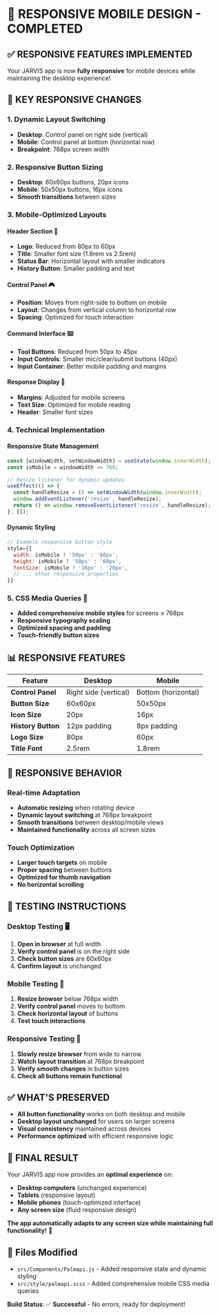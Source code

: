 # 📱 RESPONSIVE MOBILE DESIGN - COMPLETED

## ✅ **RESPONSIVE FEATURES IMPLEMENTED**

Your JARVIS app is now **fully responsive** for mobile devices while maintaining the desktop experience!

## 🔧 **KEY RESPONSIVE CHANGES**

### 1. **Dynamic Layout Switching**
- **Desktop**: Control panel on right side (vertical)
- **Mobile**: Control panel at bottom (horizontal row)
- **Breakpoint**: 768px screen width

### 2. **Responsive Button Sizing**
- **Desktop**: 60x60px buttons, 20px icons
- **Mobile**: 50x50px buttons, 16px icons
- **Smooth transitions** between sizes

### 3. **Mobile-Optimized Layouts**

#### **Header Section** 📱
- **Logo**: Reduced from 80px to 60px
- **Title**: Smaller font size (1.8rem vs 2.5rem)
- **Status Bar**: Horizontal layout with smaller indicators
- **History Button**: Smaller padding and text

#### **Control Panel** 🎮
- **Position**: Moves from right-side to bottom on mobile
- **Layout**: Changes from vertical column to horizontal row
- **Spacing**: Optimized for touch interaction

#### **Command Interface** ⌨️
- **Tool Buttons**: Reduced from 50px to 45px
- **Input Controls**: Smaller mic/clear/submit buttons (40px)
- **Input Container**: Better mobile padding and margins

#### **Response Display** 💬
- **Margins**: Adjusted for mobile screens
- **Text Size**: Optimized for mobile reading
- **Header**: Smaller font sizes

### 4. **Technical Implementation**

#### **Responsive State Management**
```javascript
const [windowWidth, setWindowWidth] = useState(window.innerWidth);
const isMobile = windowWidth <= 768;

// Resize listener for dynamic updates
useEffect(() => {
  const handleResize = () => setWindowWidth(window.innerWidth);
  window.addEventListener('resize', handleResize);
  return () => window.removeEventListener('resize', handleResize);
}, []);
```

#### **Dynamic Styling**
```javascript
// Example responsive button style
style={{
  width: isMobile ? '50px' : '60px',
  height: isMobile ? '50px' : '60px',
  fontSize: isMobile ? '16px' : '20px',
  // ... other responsive properties
}}
```

### 5. **CSS Media Queries** 📐
- **Added comprehensive mobile styles** for screens ≤ 768px
- **Responsive typography scaling**
- **Optimized spacing and padding**
- **Touch-friendly button sizes**

## 📊 **RESPONSIVE FEATURES**

| Feature | Desktop | Mobile |
|---------|---------|--------|
| **Control Panel** | Right side (vertical) | Bottom (horizontal) |
| **Button Size** | 60x60px | 50x50px |
| **Icon Size** | 20px | 16px |
| **History Button** | 12px padding | 8px padding |
| **Logo Size** | 80px | 60px |
| **Title Font** | 2.5rem | 1.8rem |

## 🎯 **RESPONSIVE BEHAVIOR**

### **Real-time Adaptation**
- **Automatic resizing** when rotating device
- **Dynamic layout switching** at 768px breakpoint
- **Smooth transitions** between desktop/mobile views
- **Maintained functionality** across all screen sizes

### **Touch Optimization**
- **Larger touch targets** on mobile
- **Proper spacing** between buttons
- **Optimized for thumb navigation**
- **No horizontal scrolling**

## 🧪 **TESTING INSTRUCTIONS**

### **Desktop Testing** 🖥️
1. **Open in browser** at full width
2. **Verify control panel** is on the right side
3. **Check button sizes** are 60x60px
4. **Confirm layout** is unchanged

### **Mobile Testing** 📱
1. **Resize browser** below 768px width
2. **Verify control panel** moves to bottom
3. **Check horizontal layout** of buttons
4. **Test touch interactions**

### **Responsive Testing** 🔄
1. **Slowly resize browser** from wide to narrow
2. **Watch layout transition** at 768px breakpoint
3. **Verify smooth changes** in button sizes
4. **Check all buttons remain functional**

## ✅ **WHAT'S PRESERVED**

- **All button functionality** works on both desktop and mobile
- **Desktop layout unchanged** for users on larger screens
- **Visual consistency** maintained across devices
- **Performance optimized** with efficient responsive logic

## 🚀 **FINAL RESULT**

Your JARVIS app now provides an **optimal experience** on:
- **Desktop computers** (unchanged experience)
- **Tablets** (responsive layout)
- **Mobile phones** (touch-optimized interface)
- **Any screen size** (fluid responsive design)

**The app automatically adapts to any screen size while maintaining full functionality!** 🎉

## 📝 **Files Modified**
- `src/Components/Palmapi.js` - Added responsive state and dynamic styling
- `src/style/palmapi.scss` - Added comprehensive mobile CSS media queries

**Build Status**: ✅ **Successful** - No errors, ready for deployment!
